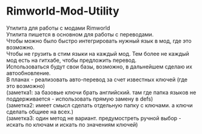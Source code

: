 # Rimworld-Mod-Utility
Утилита для работы с модами Rimworld
</br>
Утилита пишется в основном для работы с переводами.
</br>
Чтобы можно было быстро интегрировать нужный язык в мод, где это возможно.
</br>
Чтобы не грузить в стим языки на каждый мод. Тем более не каждый мод есть на гитхабе, чтобы предложить перевод.</br>
Использоваться будут свои базы, возможно, в дальнейшем сделаю их автообновление.</br>
В планах - реализовать авто-перевод за счет известных ключей (где это возможно)</br>
(заметка1: за базовые ключи брать английский. там где папка языков не поддерживается - использовать прямую замену в defs)</br>
(заметка2: имеет смысл сделать отдельную папку с ключами. а ключи сделать общиее на всех.)</br>
(заметка3: один метод не вариант. предумостреть ручной выбор - искать по ключам и искать по значениям ключей)</br>
